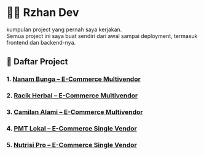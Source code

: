 # 👨‍💻 Rzhan Dev

kumpulan project yang pernah saya kerjakan.  
Semua project ini saya buat sendiri dari awal sampai deployment, termasuk frontend dan backend-nya.

## 📂 Daftar Project

### 1. [ Nanam Bunga – E-Commerce Multivendor](./nanambunga/readme.md)
### 2. [ Racik Herbal – E-Commerce Multivendor](./racikherbal/readme.md)
### 3. [ Camilan Alami – E-Commerce Multivendor](./camilanalami/readme.md)
### 4. [ PMT Lokal – E-Commerce Single Vendor](./pmtlokal/readme.md)
### 5. [ Nutrisi Pro – E-Commerce Single Vendor](./nutrisipro/readme.md)
